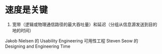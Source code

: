 # 速度是关键
1. 宽带（逻辑或物理通信路径的最大吞吐量）和延迟（分组从信息源发送到目的地的时间）

Jakob Nielsen 的 Usability Engineering 可用性工程
Steven Seow 的 Designing and Engineering Time